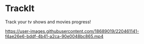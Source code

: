 # TrackIt


Track your tv shows and movies progress!


https://user-images.githubusercontent.com/18689019/220461141-f4ae26e6-bddf-4b41-a2ca-90e0048bc865.mp4

